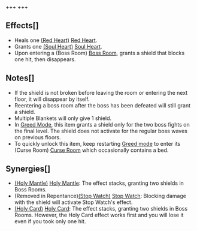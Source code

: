 +++
+++

Effects[]
---------


* Heals one [(Red Heart)](/wiki/Red_Heart "Red Heart") [Red Heart](/wiki/Red_Heart "Red Heart").
* Grants one [(Soul Heart)](/wiki/Soul_Heart "Soul Heart") [Soul Heart](/wiki/Soul_Heart "Soul Heart").
* Upon entering a (Boss Room) [Boss Room](/wiki/Boss_Room "Boss Room"), grants a shield that blocks one hit, then disappears.


Notes[]
-------


* If the shield is not broken before leaving the room or entering the next floor, it will disappear by itself.
* Reentering a boss room after the boss has been defeated will still grant a shield.
* Multiple Blankets will only give 1 shield.
* In [Greed Mode](/wiki/Greed_Mode "Greed Mode"), this item grants a shield only for the two boss fights on the final level. The shield does not activate for the regular boss waves on previous floors.
* To quickly unlock this item, keep restarting [Greed mode](/wiki/Greed_mode "Greed mode") to enter its (Curse Room) [Curse Room](/wiki/Curse_Room "Curse Room") which occasionally contains a bed.


Synergies[]
-----------


* [(Holy Mantle)](/wiki/Holy_Mantle "Holy Mantle") [Holy Mantle](/wiki/Holy_Mantle "Holy Mantle"): The effect stacks, granting two shields in Boss Rooms.
* (Removed in Repentance)[(Stop Watch)](/wiki/Stop_Watch "Stop Watch") [Stop Watch](/wiki/Stop_Watch "Stop Watch"): Blocking damage with the shield will activate Stop Watch's effect.
* [(Holy Card)](/wiki/Holy_Card "Holy Card") [Holy Card](/wiki/Holy_Card "Holy Card"): The effect stacks, granting two shields in Boss Rooms. However, the Holy Card effect works first and you will lose it even if you took only one hit.


